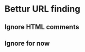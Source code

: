 # Bettur URL finding

## Ignore HTML comments

<!-- ... -->

## Ignore for now <script> tags (later on parse them with the JS handler)

## Parse JS strings

## Parse inline JS inside of HTML

## Base tag

Search for <base> html tags - https://www.w3schools.com/tags/tag_base.asp
